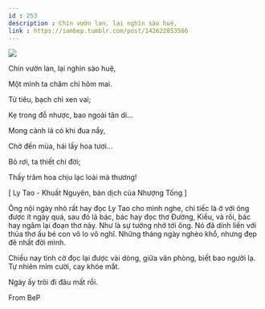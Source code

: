 ```yaml
---
id : 253
description : Chín vườn lan, lại nghìn sào huệ,
link : https://iambep.tumblr.com/post/142622853566
---
```


![](https://64.media.tumblr.com/411389da5af95a0e6fac26e854cb9eb0/tumblr_o5gqs6p2651u3a9rjo1_540.jpg)

Chín vườn lan, lại nghìn sào huệ,

Một mình ta chăm chỉ hôm mai.

Tử tiêu, bạch chỉ xen vai;

Kẹ trong đỗ nhược, bao ngoài tân di...

Mong cành lá có khi đua nẩy,

Chờ đến mùa, hái lấy hoa tươi...

Bỏ rơi, ta thiết chi đời;

Thấy trăm hoa chịu lạc loài mà thương!

[ Ly Tao - Khuất Nguyên, bản dịch của Nhượng Tống ]

Ông nội ngày nhỏ rất hay đọc Ly Tao cho mình nghe, chỉ tiếc là ở với ông
được ít ngày quá, sau đó là bác, bác hay đọc thơ Đường, Kiều, và rồi, bác
hay ngâm lại đoạn thơ này. Như là sự tưởng nhớ tới ông. Nó đã dính liền
với thủa thơ ấu bé con vô lo vô nghĩ. Những tháng ngày nghèo khổ, nhưng
đẹp đẽ nhất đời mình.

Chiều nay tình cờ đọc lại được vài dòng, giữa văn phòng, biết bao người
lạ. Tự nhiên mỉm cười, cay khóe mắt.

Ngày ấy trôi đi đâu mất rồi.

From BeP